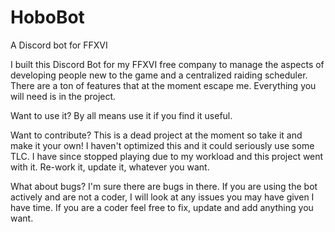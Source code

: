 # HoboBot
A Discord bot for FFXVI 


I built this Discord Bot for my FFXVI free company to manage the aspects of developing people new to the game and a centralized raiding scheduler. There are a ton of features that at the moment escape me.  Everything you will need is in the project.  


Want to use it?
By all means use it if you find it useful.

Want to contribute?
This is a dead project at the moment so take it and make it your own! I haven't optimized this and it could seriously use some TLC.  I have since stopped playing due to my workload and this project went with it. Re-work it, update it, whatever you want.

What about bugs?
I'm sure there are bugs in there.  If you are using the bot actively and are not a coder, I will look at any issues you may have given I have time.  If you are a coder feel free to fix, update and add anything you want. 
